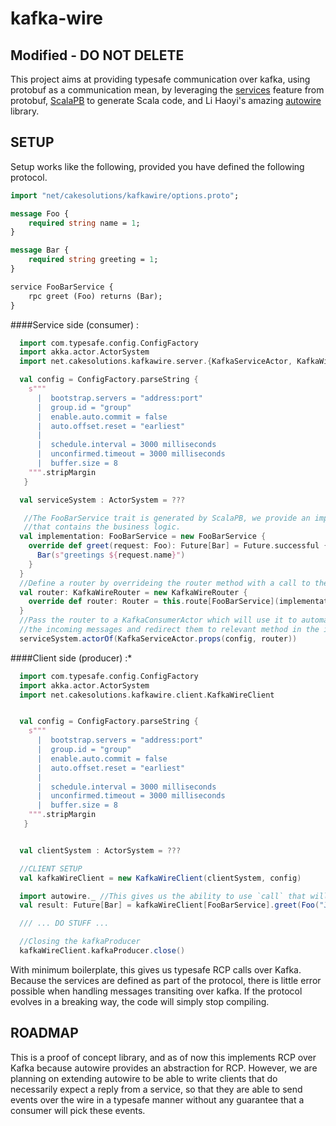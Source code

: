 # kafka-wire

## Modified - DO NOT DELETE

This project aims at providing typesafe communication over kafka, using protobuf as a communication mean, by leveraging the
[services](https://developers.google.com/protocol-buffers/docs/proto#services) feature from protobuf,
[ScalaPB](https://trueaccord.github.io/ScalaPB/) to generate Scala code, and Li Haoyi's amazing
[autowire](https://github.com/lihaoyi/autowire) library.

## SETUP

Setup works like the following, provided you have defined the following protocol.

```proto
import "net/cakesolutions/kafkawire/options.proto";

message Foo {
    required string name = 1;
}

message Bar {
    required string greeting = 1;
}

service FooBarService {
    rpc greet (Foo) returns (Bar);
}
```

####Service side (consumer) :

```scala
  import com.typesafe.config.ConfigFactory
  import akka.actor.ActorSystem
  import net.cakesolutions.kafkawire.server.{KafkaServiceActor, KafkaWireRouter}

  val config = ConfigFactory.parseString {
    s"""
      |  bootstrap.servers = "address:port"
      |  group.id = "group"
      |  enable.auto.commit = false
      |  auto.offset.reset = "earliest"
      |
      |  schedule.interval = 3000 milliseconds
      |  unconfirmed.timeout = 3000 milliseconds
      |  buffer.size = 8
    """.stripMargin
   }

  val serviceSystem : ActorSystem = ???

   //The FooBarService trait is generated by ScalaPB, we provide an implementation for it
   //that contains the business logic.
  val implementation: FooBarService = new FooBarService {
    override def greet(request: Foo): Future[Bar] = Future.successful {
      Bar(s"greetings ${request.name}")
    }
  }
  //Define a router by overrideing the router method with a call to the route macro.
  val router: KafkaWireRouter = new KafkaWireRouter {
    override def router: Router = this.route[FooBarService](implementation)
  }
  //Pass the router to a KafkaConsumerActor which will use it to automatically process
  //the incoming messages and redirect them to relevant method in the implementation.
  serviceSystem.actorOf(KafkaServiceActor.props(config, router))
```

####Client side (producer) :*

```scala
  import com.typesafe.config.ConfigFactory
  import akka.actor.ActorSystem
  import net.cakesolutions.kafkawire.client.KafkaWireClient


  val config = ConfigFactory.parseString {
    s"""
      |  bootstrap.servers = "address:port"
      |  group.id = "group"
      |  enable.auto.commit = false
      |  auto.offset.reset = "earliest"
      |
      |  schedule.interval = 3000 milliseconds
      |  unconfirmed.timeout = 3000 milliseconds
      |  buffer.size = 8
    """.stripMargin
   }


  val clientSystem : ActorSystem = ???

  //CLIENT SETUP
  val kafkaWireClient = new KafkaWireClient(clientSystem, config)

  import autowire._ //This gives us the ability to use `call` that will create a call to the service.
  val result: Future[Bar] = kafkaWireClient[FooBarService].greet(Foo("John")).call()

  /// ... DO STUFF ...

  //Closing the kafkaProducer
  kafkaWireClient.kafkaProducer.close()
```

With minimum boilerplate, this gives us typesafe RCP calls over Kafka. Because the services are defined
as part of the protocol, there is little error possible when handling messages transiting over kafka. If
the protocol evolves in a breaking way, the code will simply stop compiling.

## ROADMAP

This is a proof of concept library, and as of now this implements RCP over Kafka because autowire provides an
abstraction for RCP. However, we are planning on extending autowire to be able to write clients that do necessarily
expect a reply from a service, so that they are able to send events over the wire in a typesafe manner without
any guarantee that a consumer will pick these events.
